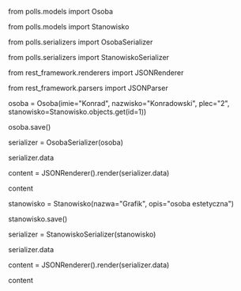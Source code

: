 from polls.models import Osoba

from polls.models import Stanowisko

from polls.serializers import OsobaSerializer

from polls.serializers import StanowiskoSerializer

from rest_framework.renderers import JSONRenderer

from rest_framework.parsers import JSONParser

osoba = Osoba(imie="Konrad", nazwisko="Konradowski", plec="2", stanowisko=Stanowisko.objects.get(id=1))

osoba.save()

serializer = OsobaSerializer(osoba)

serializer.data

content = JSONRenderer().render(serializer.data)

content

stanowisko = Stanowisko(nazwa="Grafik", opis="osoba estetyczna")

stanowisko.save()

serializer = StanowiskoSerializer(stanowisko)

serializer.data

content = JSONRenderer().render(serializer.data)

content